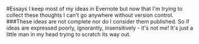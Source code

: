 #Essays
I keep most of my ideas in Evernote but now that I'm trying to collect these thoughts I can't go anywhere without version control. 
###These ideas are not complete nor do I consider them published. So if ideas are expressed poorly, ignorantly, insensitively - it's not me! It's just a little man in my head trying to scratch its way out.